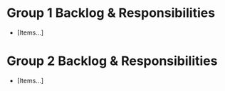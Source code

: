 # Group 1 Backlog & Responsibilities

* [Items...]

# Group 2 Backlog & Responsibilities

* [Items...]
